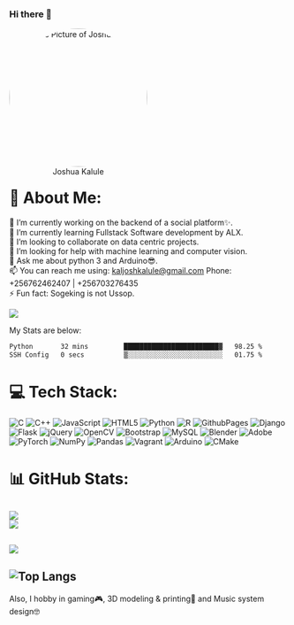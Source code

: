 ### Hi there 👋

<p align="center" style="border-radius:50%;width:250px;height:250px">
    <img src="https://avatars.githubusercontent.com/u/119660313?v=4" alt="Profile Picture of Joshua Kalule" style="border-radius:50%;width:250px;height:250px" /><br>
    <span align="center">Joshua Kalule</span><br>
    <small align="center" font-size="15"></small>
</p>

# 💫 About Me:<br>
🔭 I’m currently working on the backend of a social platform✨.<br>🌱 I’m currently learning Fullstack Software development by ALX.<br>👯 I’m looking to collaborate on data centric projects.<br>🤔 I’m looking for help with machine learning and computer vision.<br>💬 Ask me about python 3 and Arduino😎.<br>📫 You can reach me using: <a href="mailto:kaljoshkalule@gmail.com?subject='Interest in your portfolio on GitHub'">kaljoshkalule@gmail.com</a> Phone: +256762462407 | +256703276435<br>⚡ Fun fact: Sogeking is not Ussop.<br>

[![](https://visitcount.itsvg.in/api?id=joshuakalule&icon=2&color=11)](https://visitcount.itsvg.in)

My Stats are below:
<!--START_SECTION:waka-->

```txt
Python       32 mins         ████████████████████████▓   98.25 %
SSH Config   0 secs          ▒░░░░░░░░░░░░░░░░░░░░░░░░   01.75 %
```

<!--END_SECTION:waka-->

# 💻 Tech Stack:
![C](https://img.shields.io/badge/c-%2300599C.svg?style=plastic&logo=c&logoColor=white) ![C++](https://img.shields.io/badge/c++-%2300599C.svg?style=plastic&logo=c%2B%2B&logoColor=white) ![JavaScript](https://img.shields.io/badge/javascript-%23323330.svg?style=plastic&logo=javascript&logoColor=%23F7DF1E) ![HTML5](https://img.shields.io/badge/html5-%23E34F26.svg?style=plastic&logo=html5&logoColor=white) ![Python](https://img.shields.io/badge/python-3670A0?style=plastic&logo=python&logoColor=ffdd54) ![R](https://img.shields.io/badge/r-%23276DC3.svg?style=plastic&logo=r&logoColor=white) ![GithubPages](https://img.shields.io/badge/github%20pages-121013?style=plastic&logo=github&logoColor=white) ![Django](https://img.shields.io/badge/django-%23092E20.svg?style=plastic&logo=django&logoColor=white) ![Flask](https://img.shields.io/badge/flask-%23000.svg?style=plastic&logo=flask&logoColor=white) ![jQuery](https://img.shields.io/badge/jquery-%230769AD.svg?style=plastic&logo=jquery&logoColor=white) ![OpenCV](https://img.shields.io/badge/opencv-%23white.svg?style=plastic&logo=opencv&logoColor=white) ![Bootstrap](https://img.shields.io/badge/bootstrap-%238511FA.svg?style=plastic&logo=bootstrap&logoColor=white) ![MySQL](https://img.shields.io/badge/mysql-%2300000f.svg?style=plastic&logo=mysql&logoColor=white) ![Blender](https://img.shields.io/badge/blender-%23F5792A.svg?style=plastic&logo=blender&logoColor=white) ![Adobe](https://img.shields.io/badge/adobe-%23FF0000.svg?style=plastic&logo=adobe&logoColor=white) ![PyTorch](https://img.shields.io/badge/PyTorch-%23EE4C2C.svg?style=plastic&logo=PyTorch&logoColor=white) ![NumPy](https://img.shields.io/badge/numpy-%23013243.svg?style=plastic&logo=numpy&logoColor=white) ![Pandas](https://img.shields.io/badge/pandas-%23150458.svg?style=plastic&logo=pandas&logoColor=white) ![Vagrant](https://img.shields.io/badge/vagrant-%231563FF.svg?style=plastic&logo=vagrant&logoColor=white) ![Arduino](https://img.shields.io/badge/-Arduino-00979D?style=plastic&logo=Arduino&logoColor=white) ![CMake](https://img.shields.io/badge/CMake-%23008FBA.svg?style=plastic&logo=cmake&logoColor=white)

# 📊 GitHub Stats:
![](https://github-readme-stats.vercel.app/api?username=joshuakalule&theme=dracula&hide_border=false&include_all_commits=true&count_private=true)<br/>
![](https://github-readme-streak-stats.herokuapp.com/?user=joshuakalule&theme=dracula&hide_border=false)<br/>
---
![](https://github-profile-trophy.vercel.app/?username=joshuakalule&theme=dracula&no-frame=true&no-bg=false&margin-w=4)
---
![Top Langs](https://github-readme-stats.vercel.app/api/top-langs/?username=joshuakalule&theme=dracula&hide_border=false&include_all_commits=true&count_private=true)
---
Also, I hobby in gaming🎮, 3D modeling & printing🎨 and Music system design🤓 
